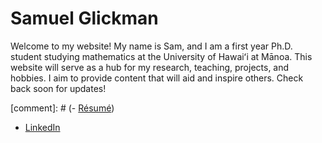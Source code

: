 # Samuel Glickman
Welcome to my website! My name is Sam, and I am a first year Ph.D. student studying mathematics at the University of Hawai&#699;i at Ma&#772;noa. This website will serve as a hub for my research, teaching, projects, and hobbies. I aim to provide content that will aid and inspire others. Check back soon for updates!

[comment]: # (- [Re&#769;sume&#769;](Samuel_Glickman_Resume.pdf))
- [LinkedIn](https://www.linkedin.com/in/thesamglickman/)

